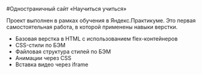 #Одностраничный сайт «Научиться учиться»

Проект выполнен в рамках обучения в Яндекс.Практикуме. Это первая самостоятельная работа, в которой применены навыки верстки.

* Базовая верстка в HTML с использованием flex-контейнеров
* CSS-стили по БЭМ
* Файловая структура стилей по БЭМ
* Анимации через CSS
* Вставка видео через iframe

